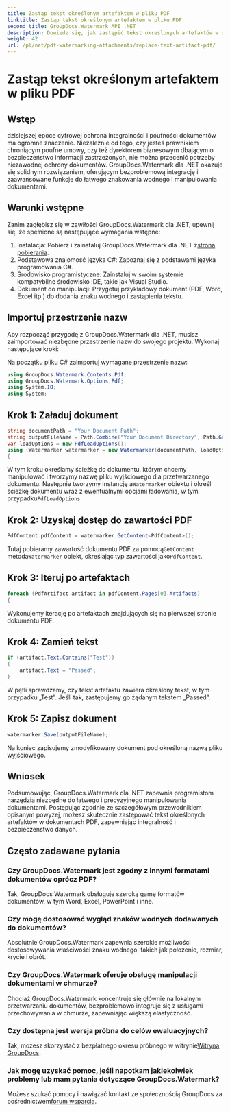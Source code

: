 ```yaml
---
title: Zastąp tekst określonym artefaktem w pliku PDF
linktitle: Zastąp tekst określonym artefaktem w pliku PDF
second_title: GroupDocs.Watermark API .NET
description: Dowiedz się, jak zastąpić tekst określonych artefaktów w dokumentach PDF przy użyciu GroupDocs.Watermark dla .NET. Bez wysiłku zwiększ bezpieczeństwo i integralność dokumentów.
weight: 42
url: /pl/net/pdf-watermarking-attachments/replace-text-artifact-pdf/
---
```


# Zastąp tekst określonym artefaktem w pliku PDF

## Wstęp
dzisiejszej epoce cyfrowej ochrona integralności i poufności dokumentów ma ogromne znaczenie. Niezależnie od tego, czy jesteś prawnikiem chroniącym poufne umowy, czy też dyrektorem biznesowym dbającym o bezpieczeństwo informacji zastrzeżonych, nie można przecenić potrzeby niezawodnej ochrony dokumentów. GroupDocs.Watermark dla .NET okazuje się solidnym rozwiązaniem, oferującym bezproblemową integrację i zaawansowane funkcje do łatwego znakowania wodnego i manipulowania dokumentami.
## Warunki wstępne
Zanim zagłębisz się w zawiłości GroupDocs.Watermark dla .NET, upewnij się, że spełnione są następujące wymagania wstępne:
1. Instalacja: Pobierz i zainstaluj GroupDocs.Watermark dla .NET z[strona pobierania](https://releases.groupdocs.com/Watermark/net/).
2. Podstawowa znajomość języka C#: Zapoznaj się z podstawami języka programowania C#.
3. Środowisko programistyczne: Zainstaluj w swoim systemie kompatybilne środowisko IDE, takie jak Visual Studio.
4. Dokument do manipulacji: Przygotuj przykładowy dokument (PDF, Word, Excel itp.) do dodania znaku wodnego i zastąpienia tekstu.

## Importuj przestrzenie nazw
Aby rozpocząć przygodę z GroupDocs.Watermark dla .NET, musisz zaimportować niezbędne przestrzenie nazw do swojego projektu. Wykonaj następujące kroki:

Na początku pliku C# zaimportuj wymagane przestrzenie nazw:
```csharp
using GroupDocs.Watermark.Contents.Pdf;
using GroupDocs.Watermark.Options.Pdf;
using System.IO;
using System;
```
## Krok 1: Załaduj dokument
```csharp
string documentPath = "Your Document Path";
string outputFileName = Path.Combine("Your Document Directory", Path.GetFileName(documentPath));
var loadOptions = new PdfLoadOptions();
using (Watermarker watermarker = new Watermarker(documentPath, loadOptions))
{
```
 W tym kroku określamy ścieżkę do dokumentu, którym chcemy manipulować i tworzymy nazwę pliku wyjściowego dla przetwarzanego dokumentu. Następnie tworzymy instancję a`Watermarker` obiektu i określ ścieżkę dokumentu wraz z ewentualnymi opcjami ładowania, w tym przypadku`PdfLoadOptions`.
## Krok 2: Uzyskaj dostęp do zawartości PDF
```csharp
PdfContent pdfContent = watermarker.GetContent<PdfContent>();
```
 Tutaj pobieramy zawartość dokumentu PDF za pomocą`GetContent` metoda`Watermarker` obiekt, określając typ zawartości jako`PdfContent`.
## Krok 3: Iteruj po artefaktach
```csharp
foreach (PdfArtifact artifact in pdfContent.Pages[0].Artifacts)
{
```
Wykonujemy iterację po artefaktach znajdujących się na pierwszej stronie dokumentu PDF.
## Krok 4: Zamień tekst
```csharp
if (artifact.Text.Contains("Test"))
{
    artifact.Text = "Passed";
}
```
W pętli sprawdzamy, czy tekst artefaktu zawiera określony tekst, w tym przypadku „Test”. Jeśli tak, zastępujemy go żądanym tekstem „Passed”.
## Krok 5: Zapisz dokument
```csharp
watermarker.Save(outputFileName);
```
Na koniec zapisujemy zmodyfikowany dokument pod określoną nazwą pliku wyjściowego.

## Wniosek
Podsumowując, GroupDocs.Watermark dla .NET zapewnia programistom narzędzia niezbędne do łatwego i precyzyjnego manipulowania dokumentami. Postępując zgodnie ze szczegółowym przewodnikiem opisanym powyżej, możesz skutecznie zastępować tekst określonych artefaktów w dokumentach PDF, zapewniając integralność i bezpieczeństwo danych.
## Często zadawane pytania
### Czy GroupDocs.Watermark jest zgodny z innymi formatami dokumentów oprócz PDF?
Tak, GroupDocs Watermark obsługuje szeroką gamę formatów dokumentów, w tym Word, Excel, PowerPoint i inne.
### Czy mogę dostosować wygląd znaków wodnych dodawanych do dokumentów?
Absolutnie GroupDocs.Watermark zapewnia szerokie możliwości dostosowywania właściwości znaku wodnego, takich jak położenie, rozmiar, krycie i obrót.
### Czy GroupDocs.Watermark oferuje obsługę manipulacji dokumentami w chmurze?
Chociaż GroupDocs.Watermark koncentruje się głównie na lokalnym przetwarzaniu dokumentów, bezproblemowo integruje się z usługami przechowywania w chmurze, zapewniając większą elastyczność.
### Czy dostępna jest wersja próbna do celów ewaluacyjnych?
 Tak, możesz skorzystać z bezpłatnego okresu próbnego w witrynie[Witryna GroupDocs](https://releases.groupdocs.com/).
### Jak mogę uzyskać pomoc, jeśli napotkam jakiekolwiek problemy lub mam pytania dotyczące GroupDocs.Watermark?
 Możesz szukać pomocy i nawiązać kontakt ze społecznością GroupDocs za pośrednictwem[forum wsparcia](https://forum.groupdocs.com/c/watermark/19).